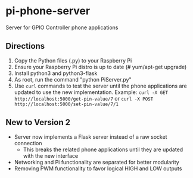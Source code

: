 # pi-phone-server

Server for GPIO Controller phone applications

## Directions

1. Copy the Python files (.py) to your Raspberry Pi
2. Ensure your Raspberry Pi distro is up to date (# yum/apt-get upgrade)
3. Install python3 and python3-flask
4. As root, run the command "python PiServer.py"
5. Use `curl` commands to test the server until the phone applications are updated to use the new implementation. Example: `curl -X GET http://localhost:5000/get-pin-value/7` or `curl -X POST http://localhost:5000/set-pin-value/7/1`

## New to Version 2

* Server now implements a Flask server instead of a raw socket connection
    * This breaks the related phone applications until they are updated with the new interface
* Networking and Pi functionality are separated for better modularity
* Removing PWM functionality to favor logical HIGH and LOW outputs
